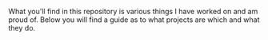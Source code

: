 What you'll find in this repository is various things I have worked on and am proud of.
Below you will find a guide as to what projects are which and what they do.

